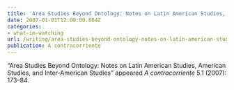 ```yaml
---
title: 'Area Studies Beyond Ontology: Notes on Latin American Studies, American Studies, and Inter-American Studies'
date: 2007-01-01T12:00:00.864Z
categories: 
- what-im-watching
url: /writing/area-studies-beyond-ontology-notes-on-latin-american-studies-american-studies-and-inter-american-studies/
publication: A contracorriente
---
```

“Area Studies Beyond Ontology: Notes on Latin American Studies, American Studies, and Inter-American Studies” appeared <em>A contracorriente</em> 5.1 (2007): 173–84.
